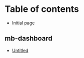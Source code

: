# Table of contents

* [Initial page](README.md)

## mb-dashboard

* [Untitled](mb-dashboard/untitled.md)

